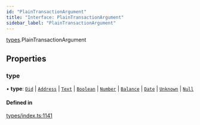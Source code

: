 ```yaml
---
id: "PlainTransactionArgument"
title: "Interface: PlainTransactionArgument"
sidebar_label: "PlainTransactionArgument"
---
```


[types](../../../modules/Types/Types.md).PlainTransactionArgument

## Properties

### type

• **type**: [`Did`](../../../enums/Types/TransactionArgumentType/TransactionArgumentType.md#did) \| [`Address`](../../../enums/Types/TransactionArgumentType/TransactionArgumentType.md#address) \| [`Text`](../../../enums/Types/TransactionArgumentType/TransactionArgumentType.md#text) \| [`Boolean`](../../../enums/Types/TransactionArgumentType/TransactionArgumentType.md#boolean) \| [`Number`](../../../enums/Types/TransactionArgumentType/TransactionArgumentType.md#number) \| [`Balance`](../../../enums/Types/TransactionArgumentType/TransactionArgumentType.md#balance) \| [`Date`](../../../enums/Types/TransactionArgumentType/TransactionArgumentType.md#date) \| [`Unknown`](../../../enums/Types/TransactionArgumentType/TransactionArgumentType.md#unknown) \| [`Null`](../../../enums/Types/TransactionArgumentType/TransactionArgumentType.md#null)

#### Defined in

[types/index.ts:1141](https://github.com/PolymeshAssociation/polymesh-sdk/blob/15be87e8/src/types/index.ts#L1141)
